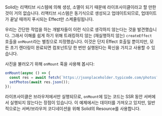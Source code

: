 Solid는 리액티브 시스템에 의해 생성, 소멸이 되기 때문에 라이프사이클이라고 할 만한 것이 거의 없습니다. 리액티브 시스템은 동기식으로 생성되고 업데이트되므로, 업데이트가 끝날 때까지 푸시되는 Effect만 스케줄링됩니다.

우리는 간단한 작업을 하는 개발자들이 이런 식으로 생각하지 않는다는 것을 발견했습니다. 그래서 이해를 쉽게 하기 위해 트래킹하지 않는 (재실행하지 않는) `createEffect` 호출을 `onMount`라는 별칭으로 지정했습니다. 이것은 단지 Effect 호출일 뿐이지만, 모든 초기 렌더링이 완료되면 컴포넌트당 한 번만 실행된다는 확신을 가지고 사용할 수 있습니다.

사진을 불러오기 위해 `onMount` 훅을 사용해 봅시다:
```js
onMount(async () => {
  const res = await fetch(`https://jsonplaceholder.typicode.com/photos?_limit=20`);
  setPhotos(await res.json());
});
```

라이프사이클은 브라우저에서만 실행되므로, `onMount`에 있는 코드는 SSR 동안 서버에서 실행되지 않는다는 장점이 있습니다. 이 예제에서는 데이터를 가져오고 있지만, 일반적으로는 서버/브라우저 코디네이션을 위해 Solid의 Resource를 사용합니다.
